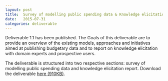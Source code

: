 ```yaml
---
layout: post
title:  Survey of modelling public spending data & Knowledge elicitation report published
date:   2015-07-31
categories: deliverable
---
```

Deliverable 1.1 has been published. The Goals of this deliverable are to provide an overview of the existing models, approaches and initiatives aimed at publishing budgetary data and to report on knowledge elicitation with domain experts and prospective users. 

The deliverable is structured into two respective sections: survey of modelling public spending data and knowledge elicitation report. Download the deliverable [here (910KB)]({{site.baseurl}}/assets/deliverables/D1.1.pdf).

